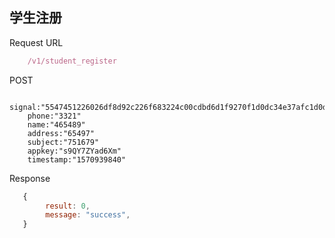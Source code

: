 ## 学生注册
Request URL
```javascript
    /v1/student_register
```
POST
```golang
    signal:"5547451226026df8d92c226f683224c00cdbd6d1f9270f1d0dc34e37afc1d0dd"
    phone:"3321"
    name:"465489"
    address:"65497"
    subject:"751679"
    appkey:"s9QY7ZYad6Xm"
    timestamp:"1570939840"
```
Response
```javascript
   {
        result: 0,
        message: "success",
   }
```
